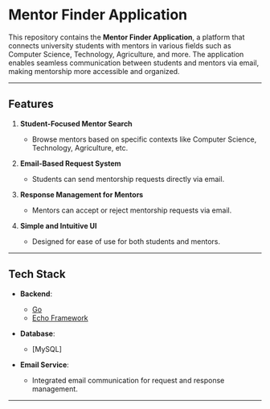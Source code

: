 # Mentor Finder Application  

This repository contains the **Mentor Finder Application**, a platform that connects university students with mentors in various fields such as Computer Science, Technology, Agriculture, and more. The application enables seamless communication between students and mentors via email, making mentorship more accessible and organized.  

---

## **Features**  

1. **Student-Focused Mentor Search**  
   - Browse mentors based on specific contexts like Computer Science, Technology, Agriculture, etc.  

2. **Email-Based Request System**  
   - Students can send mentorship requests directly via email.  

3. **Response Management for Mentors**  
   - Mentors can accept or reject mentorship requests via email.  

4. **Simple and Intuitive UI**  
   - Designed for ease of use for both students and mentors.  

---

## **Tech Stack**  

- **Backend**:  
  - [Go](https://go.dev/)  
  - [Echo Framework](https://echo.labstack.com/)  

- **Database**:  
  - [MySQL]

- **Email Service**:  
  - Integrated email communication for request and response management.  

---

